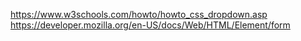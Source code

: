 https://www.w3schools.com/howto/howto_css_dropdown.asp
https://developer.mozilla.org/en-US/docs/Web/HTML/Element/form